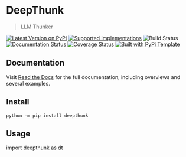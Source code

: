 # DeepThunk

> LLM Thunker

[![Latest Version on PyPI](https://img.shields.io/pypi/v/DeepThunk.svg)](https://pypi.python.org/pypi/DeepThunk/)
[![Supported Implementations](https://img.shields.io/pypi/pyversions/DeepThunk.svg)](https://pypi.python.org/pypi/DeepThunk/)
![Build Status](https://github.com/btrainwilson/deepthunk/actions/workflows/test.yaml/badge.svg)
[![Documentation Status](https://readthedocs.org/projects/DeepThunk/badge/?version=latest)](https://DeepThunk.readthedocs.io/en/latest/?badge=latest)
[![Coverage Status](https://coveralls.io/repos/github/btrainwilson/deepthunk/badge.svg?branch=master)](https://coveralls.io/github/btrainwilson/deepthunk?branch=master)
[![Built with PyPi Template](https://img.shields.io/badge/PyPi_Template-v0.8.0-blue.svg)](https://github.com/christophevg/pypi-template)



## Documentation

Visit [Read the Docs](https://DeepThunk.readthedocs.org) for the full documentation, including overviews and several examples.

## Install

`python -m pip install deepthunk`

## Usage

  import deepthunk as dt
  
